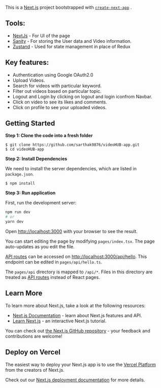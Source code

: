 This is a [Next.js](https://nextjs.org/) project bootstrapped with [`create-next-app`](https://github.com/vercel/next.js/tree/canary/packages/create-next-app) .


## Tools:
- [NextJs](https://nextjs.org) - For UI of the page
- [Sanity](https://sanity.io) - For storing the User data and Video information.
- [Zustand](https://github.com/pmndrs/zustand) - Used for state management in place of Redux


## Key features:
- Authentication using Google OAuth2.0
- Upload Videos.
- Search for videos with particular keyword.
- Filter out videos based on particular topic.
- Logout and Login by clicking on logout and login iconfrom Navbar.
- Click on video to see its likes and comments.
- Click on profile to see your uploaded videos.



## Getting Started

**Step 1: Clone the code into a fresh folder**

```
$ git clone https://github.com/sarthak9876/videoHUB-app.git
$ cd videoHUB-app
```

**Step 2: Install Dependencies**

We need to install the server dependencies, which are listed in `package.json`.

```
$ npm install
```

**Step 3: Run application**

First, run the development server:

```bash
npm run dev
# or
yarn dev
```

Open [http://localhost:3000](http://localhost:3000) with your browser to see the result.

You can start editing the page by modifying `pages/index.tsx`. The page auto-updates as you edit the file.

[API routes](https://nextjs.org/docs/api-routes/introduction) can be accessed on [http://localhost:3000/api/hello](http://localhost:3000/api/hello). This endpoint can be edited in `pages/api/hello.ts`.

The `pages/api` directory is mapped to `/api/*`. Files in this directory are treated as [API routes](https://nextjs.org/docs/api-routes/introduction) instead of React pages.

## Learn More

To learn more about Next.js, take a look at the following resources:

- [Next.js Documentation](https://nextjs.org/docs) - learn about Next.js features and API.
- [Learn Next.js](https://nextjs.org/learn) - an interactive Next.js tutorial.

You can check out [the Next.js GitHub repository](https://github.com/vercel/next.js/) - your feedback and contributions are welcome!

## Deploy on Vercel

The easiest way to deploy your Next.js app is to use the [Vercel Platform](https://vercel.com/new?utm_medium=default-template&filter=next.js&utm_source=create-next-app&utm_campaign=create-next-app-readme) from the creators of Next.js.

Check out our [Next.js deployment documentation](https://nextjs.org/docs/deployment) for more details.
